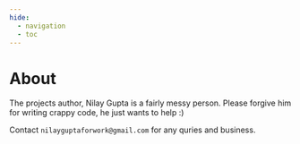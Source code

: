 ```yaml
---
hide:
  - navigation
  - toc
---
```

# About
The projects author, Nilay Gupta is a fairly messy person. Please forgive him for writing crappy code, he just wants to help :)

Contact `nilayguptaforwork@gmail.com` for any quries and business.